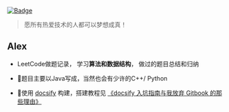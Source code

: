 [![Badge](https://img.shields.io/badge/link-996.icu-red.svg)](https://996.icu/#/zh_CN)

> 愿所有热爱技术的人都可以梦想成真！

## Alex

- LeetCode做题记录， 学习**算法和数据结构**， 做过的题目总结和归纳

- :man:题目主要以Java写成，当然也会有少许的C++/ Python 

- :knife:使用 [docsify](https://docsify.js.org/#/) 构建，搭建教程见 [《docsify 入坑指南与我放弃 Gitbook 的那些理由》](http://jalan.space/2019/06/21/2019/begin-docsify/)

